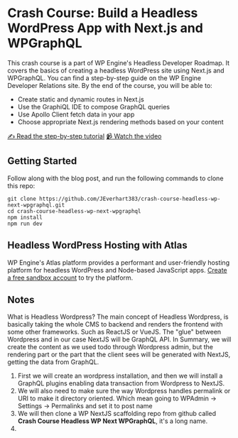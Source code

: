 # Crash Course: Build a Headless WordPress App with Next.js and WPGraphQL

This crash course is a part of WP Engine's Headless Developer Roadmap. It covers the basics of creating a headless WordPress site using Next.js and WPGraphQL. You can find a step-by-step guide on the WP Engine Developer Relations site. By the end of the course, you will be able to:
- Create static and dynamic routes in Next.js
- Use the GraphiQL IDE to compose GraphQL queries
- Use Apollo Client fetch data in your app
- Choose appropriate Next.js rendering methods based on your content


[✍️ Read the step-by-step tutorial](https://developers.wpengine.com/blog/crash-course-build-a-simple-headless-wordpress-app-with-next-js-wpgraphql)
[📹 Watch the video](https://www.youtube.com/watch?v=wfy51nhjfUQ&t=1680s)

## Getting Started
Follow along with the blog post, and run the following commands to clone this repo:

    git clone https://github.com/JEverhart383/crash-course-headless-wp-next-wpgraphql.git
    cd crash-course-headless-wp-next-wpgraphql
    npm install
    npm run dev


## Headless WordPress Hosting with Atlas

WP Engine's Atlas platform provides a performant and user-friendly hosting platform for headless WordPress and Node-based JavaScript apps. [Create a free sandbox account](https://wpengine.com/atlas/) to try the platform.

## Notes
What is Headless Wordpress?
The main concept of Headless Wordpress, is basically taking the whole CMS to backend and renders the frontend
with some other frameworks. Such as ReactJS or VueJS. The "glue" between Wordpress and in our case NextJS will be GraphQL API.
In Summary, we will create the content as we used todo through Wordpress admin, but the rendering part or the part that the client sees will be generated with NextJS, getting the data from GraphQL.

1. First we will create an wordpress installation, and then we will install a GraphQL plugins enabling data transaction from Wordpress to NextJS.
2. We will also need to make sure the way Wordpress handles permalink or URI to make it directory oriented. Which mean going to WPAdmin -> Settings -> Permalinks and set it to post name
2. We will then clone a WP NextJS scaffolding repo from github called **Crash Course Headless WP Next WPGraphQL**, it's a long name.
3.
